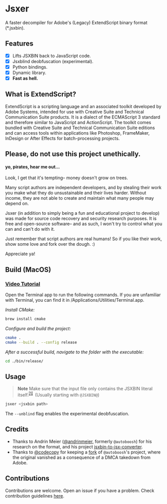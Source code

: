 # Jsxer
A faster decompiler for Adobe's (Legacy) ExtendScript binary format (*.jsxbin).

## Features
* [x] Lifts JSXBIN back to JavaScript code.
* [x] Jsxblind deobfuscation (experimental).
* [x] Python bindings.
* [x] Dynamic library.
* [x] **Fast as hell.**

## What is ExtendScript?
ExtendScript is a scripting language and an associated toolkit developed by Adobe Systems, intended for use with Creative Suite and Technical Communication Suite products. It is a dialect of the ECMAScript 3 standard and therefore similar to JavaScript and ActionScript. The toolkit comes bundled with Creative Suite and Technical Communication Suite editions and can access tools within applications like Photoshop, FrameMaker, InDesign or After Effects for batch-processing projects.

## Please, do not use this project unethically.

#### yo, pirates, hear me out...

Look, I get that it's tempting– money doesn't grow on trees.

Many script authors are independent developers, and by stealing their work you make what they do unsustainable and their lives harder. Without income, they are not able to create and maintain what many people may depend on.  

Jsxer (in addition to simply being a fun and educational project to develop) was made for source code recovery and security research purposes. It is free and open-source software– and as such, I won't try to control what you can and can't do with it. 

Just remember that script authors are real humans! So if you like their work, show some love and fork over the dough. :)

Appreciate ya!

## Build (MacOS)

### [Video Tutorial](https://www.youtube.com/watch?v=939Bo5iTxo0)

Open the Terminal app to run the following commands. If you are unfamiliar with Terminal, you can find it in /Applications/Utilities/Terminal.app.

*Install CMake:*
```bash
brew install cmake
```

*Configure and build the project:*
```bash
cmake .
cmake --build . --config release 
```

*After a successful build, navigate to the folder with the executable:*
```bash
cd ./bin/release/
```

## Usage

> **Note**
> Make sure that the input file only contains the JSXBIN literal itself.<sup><a href="https://youtu.be/939Bo5iTxo0?lc=UgyPDxgsuRmbfd8MI-F4AaABAg.9gIEl4rxFVa9gIFW1EPzqO">\[1\]</a></sup>&ensp;(Usually starting with `@JSXBIN@`)

```bash
jsxer <jsxbin path>
```

The `--unblind` flag enables the experimental deobfuscation.

## Credits
  - Thanks to Andrin Meier ([@andrinmeier](https://github.com/andrinmeier), formerly `@autoboosh`) for his research on the format, and his project [jsxbin-to-jsx-converter](https://github.com/autoboosh/jsxbin-to-jsx-converter).
  - Thanks to [@codecopy](https://github.com/codecopy) for keeping a [fork](https://github.com/codecopy/jsxbin-to-jsx-converter) of `@autoboosh`'s project, where the original vanished as a consequence of a DMCA takedown from Adobe.


## Contributions
Contributions are welcome. Open an issue if you have a problem. Check contribution guidelines [here](CONTRIBUTING.md).

